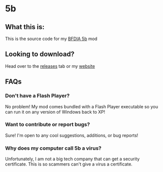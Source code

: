 # 5b



## What this is:

This is the source code for my [BFDIA 5b](https://bfdi.tv/5b) mod



## Looking to download?

Head over to the [releases](https://github.com/meisels/5b/releases) tab or my [website](https://5blevels.com)



## FAQs

### 	Don't have a Flash Player?

No problem! My mod comes bundled with a Flash Player executable so you can run it on any version of 		Windows back to XP!


### 	Want to contribute or report bugs?

Sure! I'm open to any cool suggestions, additions, or bug reports!


### 	Why does my computer call 5b a virus?

Unfortunately, I am not a big tech company that can get a security certificate. This is so scammers 			can't give a virus a certificate.

